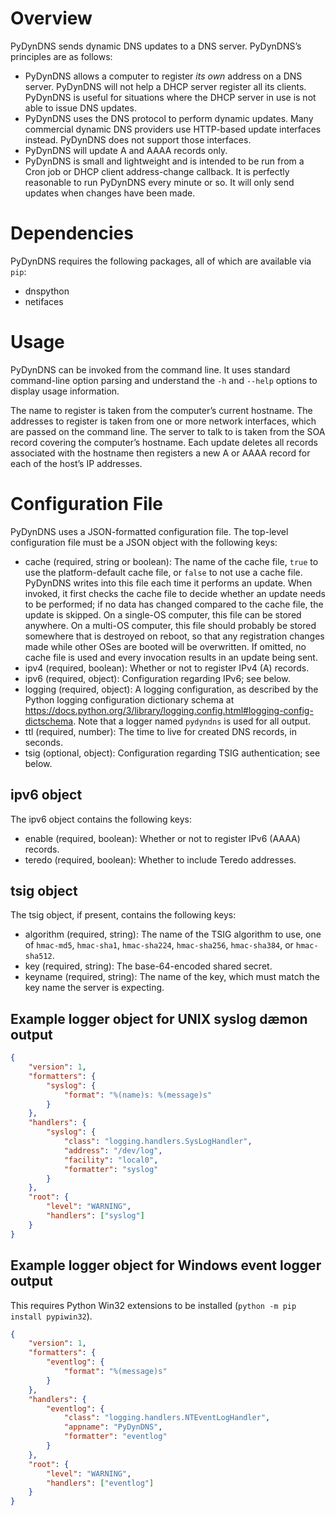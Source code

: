 Overview
========

PyDynDNS sends dynamic DNS updates to a DNS server. PyDynDNS’s principles are
as follows:
* PyDynDNS allows a computer to register *its own* address on a DNS server.
  PyDynDNS will not help a DHCP server register all its clients. PyDynDNS is
  useful for situations where the DHCP server in use is not able to issue DNS
  updates.
* PyDynDNS uses the DNS protocol to perform dynamic updates. Many commercial
  dynamic DNS providers use HTTP-based update interfaces instead. PyDynDNS does
  not support those interfaces.
* PyDynDNS will update A and AAAA records only.
* PyDynDNS is small and lightweight and is intended to be run from a Cron job
  or DHCP client address-change callback. It is perfectly reasonable to run
  PyDynDNS every minute or so. It will only send updates when changes have been
  made.



Dependencies
============

PyDynDNS requires the following packages, all of which are available via `pip`:
* dnspython
* netifaces



Usage
=====

PyDynDNS can be invoked from the command line. It uses standard command-line
option parsing and understand the `-h` and `--help` options to display usage
information.

The name to register is taken from the computer’s current hostname. The
addresses to register is taken from one or more network interfaces, which are
passed on the command line. The server to talk to is taken from the SOA record
covering the computer’s hostname. Each update deletes all records associated
with the hostname then registers a new A or AAAA record for each of the host’s
IP addresses.



Configuration File
==================

PyDynDNS uses a JSON-formatted configuration file. The top-level configuration
file must be a JSON object with the following keys:
* cache (required, string or boolean): The name of the cache file, `true` to
  use the platform-default cache file, or `false` to not use a cache file.
  PyDynDNS writes into this file each time it performs an update. When invoked,
  it first checks the cache file to decide whether an update needs to be
  performed; if no data has changed compared to the cache file, the update is
  skipped. On a single-OS computer, this file can be stored anywhere. On a
  multi-OS computer, this file should probably be stored somewhere that is
  destroyed on reboot, so that any registration changes made while other OSes
  are booted will be overwritten. If omitted, no cache file is used and every
  invocation results in an update being sent.
* ipv4 (required, boolean): Whether or not to register IPv4 (A) records.
* ipv6 (required, object): Configuration regarding IPv6; see below.
* logging (required, object): A logging configuration, as described by the
  Python logging configuration dictionary schema at
  <https://docs.python.org/3/library/logging.config.html#logging-config-dictschema>.
  Note that a logger named `pydyndns` is used for all output.
* ttl (required, number): The time to live for created DNS records, in seconds.
* tsig (optional, object): Configuration regarding TSIG authentication; see below.


ipv6 object
-----------

The ipv6 object contains the following keys:
* enable (required, boolean): Whether or not to register IPv6 (AAAA) records.
* teredo (required, boolean): Whether to include Teredo addresses.


tsig object
-----------

The tsig object, if present, contains the following keys:
* algorithm (required, string): The name of the TSIG algorithm to use, one of
  `hmac-md5`, `hmac-sha1`, `hmac-sha224`, `hmac-sha256`, `hmac-sha384`, or
  `hmac-sha512`.
* key (required, string): The base-64-encoded shared secret.
* keyname (required, string): The name of the key, which must match the key
  name the server is expecting.


Example logger object for UNIX syslog dæmon output
--------------------------------------------------

```JSON
{
	"version": 1,
	"formatters": {
		"syslog": {
			"format": "%(name)s: %(message)s"
		}
	},
	"handlers": {
		"syslog": {
			"class": "logging.handlers.SysLogHandler",
			"address": "/dev/log",
			"facility": "local0",
			"formatter": "syslog"
		}
	},
	"root": {
		"level": "WARNING",
		"handlers": ["syslog"]
	}
}
```


Example logger object for Windows event logger output
-----------------------------------------------------

This requires Python Win32 extensions to be installed (`python -m pip install
pypiwin32`).

```JSON
{
	"version": 1,
	"formatters": {
		"eventlog": {
			"format": "%(message)s"
		}
	},
	"handlers": {
		"eventlog": {
			"class": "logging.handlers.NTEventLogHandler",
			"appname": "PyDynDNS",
			"formatter": "eventlog"
		}
	},
	"root": {
		"level": "WARNING",
		"handlers": ["eventlog"]
	}
}
```
